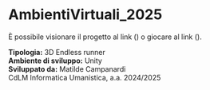 # AmbientiVirtuali_2025

È possibile visionare il progetto al link () o giocare al link ().

<b>Tipologia:</b> 3D Endless runner <br/>
<b>Ambiente di sviluppo:</b> Unity <br/>
<b>Sviluppato da:</b> Matilde Campanardi <br/>
CdLM Informatica Umanistica, a.a. 2024/2025
